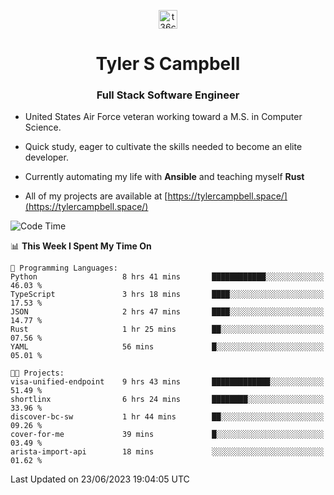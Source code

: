 <p align="center">
<a href="https://www.linkedin.com/in/t36campbell" target="blank"><img align="center" src="https://ik.imagekit.io/t36campbell/Portfolio/linkedin.png.original_m8bbGgPh6.png" alt="t36campbell" height="30" width="30" /></a>
</p>
<h1 align="center">Tyler S Campbell</h1>
<h3 align="center">Full Stack Software Engineer</h3>

* United States Air Force veteran working toward a M.S. in Computer Science.

* Quick study, eager to cultivate the skills needed to become an elite developer.

* Currently automating my life with **Ansible** and teaching myself **Rust**

* All of my projects are available at [https://tylercampbell.space/](https://tylercampbell.space/)

<!--START_SECTION:waka-->
![Code Time](http://img.shields.io/badge/Code%20Time-2%2C587%20hrs%2057%20mins-blue)

📊 **This Week I Spent My Time On** 

```text
💬 Programming Languages: 
Python                   8 hrs 41 mins       ████████████░░░░░░░░░░░░░   46.03 % 
TypeScript               3 hrs 18 mins       ████░░░░░░░░░░░░░░░░░░░░░   17.53 % 
JSON                     2 hrs 47 mins       ████░░░░░░░░░░░░░░░░░░░░░   14.77 % 
Rust                     1 hr 25 mins        ██░░░░░░░░░░░░░░░░░░░░░░░   07.56 % 
YAML                     56 mins             █░░░░░░░░░░░░░░░░░░░░░░░░   05.01 % 

🐱‍💻 Projects: 
visa-unified-endpoint    9 hrs 43 mins       █████████████░░░░░░░░░░░░   51.49 % 
shortlinx                6 hrs 24 mins       ████████░░░░░░░░░░░░░░░░░   33.96 % 
discover-bc-sw           1 hr 44 mins        ██░░░░░░░░░░░░░░░░░░░░░░░   09.26 % 
cover-for-me             39 mins             █░░░░░░░░░░░░░░░░░░░░░░░░   03.49 % 
arista-import-api        18 mins             ░░░░░░░░░░░░░░░░░░░░░░░░░   01.62 % 
```


 Last Updated on 23/06/2023 19:04:05 UTC
<!--END_SECTION:waka-->
